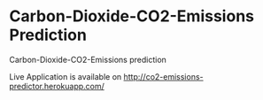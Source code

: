# Carbon-Dioxide-CO2-Emissions Prediction
Carbon-Dioxide-CO2-Emissions prediction

Live Application is available on http://co2-emissions-predictor.herokuapp.com/ 
